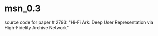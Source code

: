 # msn_0.3
source code for paper # 2793: "Hi-Fi Ark: Deep User Representation via High-Fidelity Archive Network"
